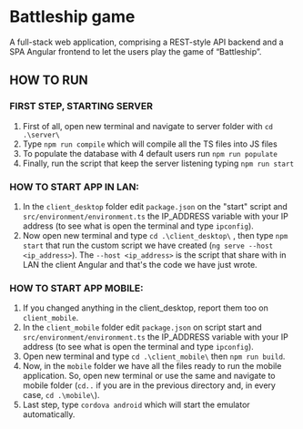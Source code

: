 # Battleship game
A full-stack web application, comprising a REST-style API backend and a SPA Angular frontend to let the users play the game of “Battleship”.

## HOW TO RUN

### FIRST STEP, STARTING SERVER
1. First of all, open new terminal and navigate to server folder with `cd .\server\`
2. Type `npm run compile` which will compile all the TS files into JS files
3. To populate the database with 4 default users run `npm run populate`
4. Finally, run the script that keep the server listening typing `npm run start`

### HOW TO START APP IN LAN:
1. In the `client_desktop` folder edit `package.json` on the "start" script and `src/environment/environment.ts` the IP_ADDRESS variable with your IP address (to see what is open the terminal and type `ipconfig`).
2. Now open new terminal and type `cd .\client_desktop\` , then type `npm start` that run the custom script we have created (`ng serve --host <ip_address>`).
The `--host <ip_address>` is the script that share with in LAN the client Angular and that's the code we have just wrote.

### HOW TO START APP MOBILE:
1. If you changed anything in the client_desktop, report them too on `client_mobile`.
2. In the `client_mobile` folder edit `package.json` on script start and `src/environment/environment.ts` the IP_ADDRESS variable with your IP address (to see what is open the terminal and type `ipconfig`).
3. Open new terminal and type `cd .\client_mobile\` then `npm run build`.
4. Now, in the `mobile` folder we have all the files ready to run the mobile application. So, open new terminal or use the same and navigate to mobile folder (`cd..` if you are in the previous directory and, in every case, `cd .\mobile\`). 
5. Last step, type `cordova android` which will start the emulator automatically.
